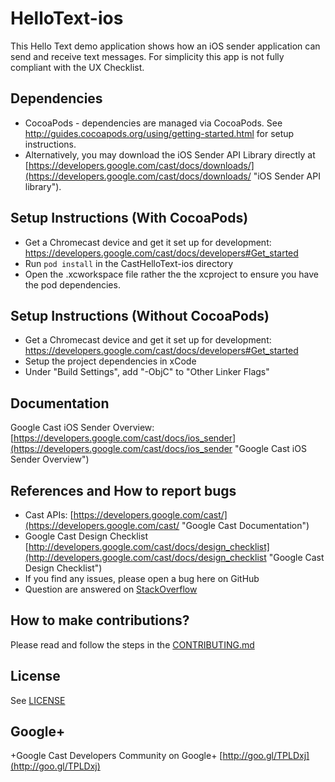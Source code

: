 # HelloText-ios

This Hello Text demo application shows how an iOS sender application can send and receive text messages.  For simplicity this app is not fully compliant with the UX Checklist. 

## Dependencies
* CocoaPods - dependencies are managed via CocoaPods. See http://guides.cocoapods.org/using/getting-started.html for setup instructions.
* Alternatively, you may download the iOS Sender API Library directly at [https://developers.google.com/cast/docs/downloads/](https://developers.google.com/cast/docs/downloads/ "iOS Sender API library").

## Setup Instructions (With CocoaPods)
* Get a Chromecast device and get it set up for development: https://developers.google.com/cast/docs/developers#Get_started
* Run `pod install` in the CastHelloText-ios directory
* Open the .xcworkspace file rather the the xcproject to ensure you have the pod dependencies.

## Setup Instructions (Without CocoaPods)
* Get a Chromecast device and get it set up for development: https://developers.google.com/cast/docs/developers#Get_started
* Setup the project dependencies in xCode
* Under "Build Settings", add "-ObjC" to "Other Linker Flags"

## Documentation
Google Cast iOS Sender Overview:  [https://developers.google.com/cast/docs/ios_sender](https://developers.google.com/cast/docs/ios_sender "Google Cast iOS Sender Overview")

## References and How to report bugs
* Cast APIs: [https://developers.google.com/cast/](https://developers.google.com/cast/ "Google Cast Documentation")
* Google Cast Design Checklist [http://developers.google.com/cast/docs/design_checklist](http://developers.google.com/cast/docs/design_checklist "Google Cast Design Checklist")
* If you find any issues, please open a bug here on GitHub
* Question are answered on [StackOverflow](http://stackoverflow.com/questions/tagged/google-cast)

## How to make contributions?
Please read and follow the steps in the [CONTRIBUTING.md](CONTRIBUTING.md)

## License
See [LICENSE](LICENSE)

## Google+
 +Google Cast Developers Community on Google+ [http://goo.gl/TPLDxj](http://goo.gl/TPLDxj)
